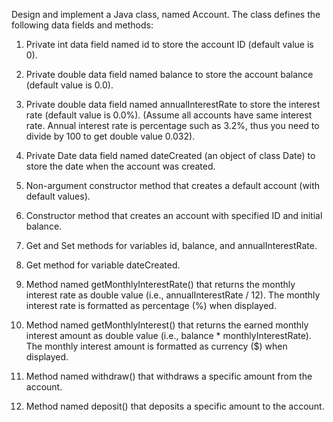 Design and implement a Java class, named Account. The class defines the
following data fields and methods:

1. Private int data field named id to store the account ID (default value is 0).
2. Private double data field named balance to store the account balance (default value is 0.0).
3. Private double data field named annualInterestRate to store the interest rate (default value is 0.0%).
(Assume all accounts have same interest rate. Annual interest rate is percentage such as 3.2%, thus you
need to divide by 100 to get double value 0.032).
4. Private Date data field named dateCreated (an object of class Date) to store the date when the account
was created.

5. Non-argument constructor method that creates a default account (with default values).
6. Constructor method that creates an account with specified ID and initial balance.
7. Get and Set methods for variables id, balance, and annualInterestRate.

8. Get method for variable dateCreated.

9. Method named getMonthlyInterestRate() that returns the monthly interest rate as double value (i.e.,
annualInterestRate / 12). The monthly interest rate is formatted as percentage (%) when displayed.
10. Method named getMonthlyInterest() that returns the earned monthly interest amount as double value
(i.e., balance * monthlyInterestRate). The monthly interest amount is formatted as currency ($)
when displayed.
11. Method named withdraw() that withdraws a specific amount from the account.
12. Method named deposit() that deposits a specific amount to the account.